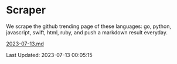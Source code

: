 # Scraper

We scrape the github trending page of these languages: go, python, javascript, swift, html, ruby, and push a markdown result everyday.

[2023-07-13.md](https://github.com/henson/Scraper/blob/master/2023-07-13.md)

Last Updated: 2023-07-13 00:05:15